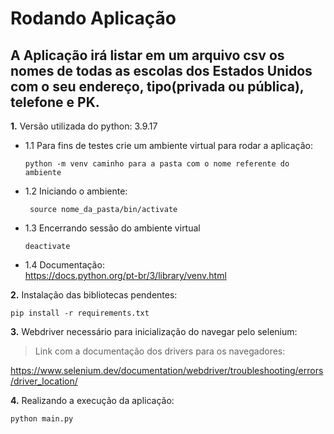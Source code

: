 # Rodando Aplicação

## A Aplicação irá listar em um arquivo csv os nomes de todas as escolas dos Estados Unidos com o seu endereço, tipo(privada ou pública), telefone e PK.

**1.** Versão utilizada do python: 3.9.17

- 1.1 Para fins de testes crie um ambiente virtual para rodar a aplicação:

      python -m venv caminho para a pasta com o nome referente do ambiente

- 1.2 Iniciando o ambiente:

       source nome_da_pasta/bin/activate

- 1.3 Encerrando sessão do ambiente virtual

      deactivate

- 1.4 Documentação:       
    <https://docs.python.org/pt-br/3/library/venv.html>


**2.** Instalação das bibliotecas pendentes:

    pip install -r requirements.txt

**3.** Webdriver necessário para inicialização do navegar pelo selenium:

> Link com a documentação dos drivers para os navegadores:
    
https://www.selenium.dev/documentation/webdriver/troubleshooting/errors/driver_location/

**4.** Realizando a execução da aplicação:

    python main.py
